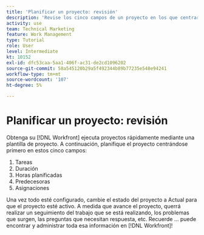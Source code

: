 ```yaml
---
title: 'Planificar un proyecto: revisión'
description: 'Revise los cinco campos de un proyecto en los que centrarse al planificar un proyecto: tareas, duración, horas planificadas, predecesores y asignaciones.'
activity: use
team: Technical Marketing
feature: Work Management
type: Tutorial
role: User
level: Intermediate
kt: 10152
exl-id: dfc53caa-5aa1-406f-ac31-de2cd1096202
source-git-commit: 58a545120b29a5f492344b89b77235e548e94241
workflow-type: tm+mt
source-wordcount: '107'
ht-degree: 5%

---
```


# Planificar un proyecto: revisión

Obtenga su [!DNL  Workfront] ejecuta proyectos rápidamente mediante una plantilla de proyecto. A continuación, planifique el proyecto centrándose primero en estos cinco campos:

1. Tareas
1. Duración
1. Horas planificadas
1. Predecesoras
1. Asignaciones

Una vez todo esté configurado, cambie el estado del proyecto a Actual para que el proyecto esté activo. A medida que avance el proyecto, querrá realizar un seguimiento del trabajo que se está realizando, los problemas que surgen, las preguntas que necesitan respuesta, etc. Recuerde ... puede encontrar y administrar toda esa información en [!DNL Workfront]!

<!---
footer urls for the LP
Plan a project 
Edit projects
Overview of the project planned start date
Overview of the project planned completion date
Tasks overview
Task duration and duration types 
Use task predecessors 
Modify multiple user assignments in a task list
Notifications: Information about work assigned to me 
--->
